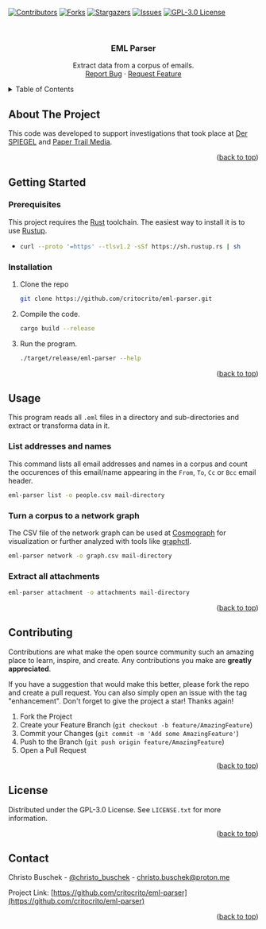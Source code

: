 <a name="readme-top"></a>

[![Contributors][contributors-shield]][contributors-url]
[![Forks][forks-shield]][forks-url]
[![Stargazers][stars-shield]][stars-url]
[![Issues][issues-shield]][issues-url]
[![GPL-3.0 License][license-shield]][license-url]


<br />
<div align="center">
  <h3 align="center">EML Parser</h3>

  <p align="center">
    Extract data from a corpus of emails.
    <br />
    <a href="https://github.com/critocrito/eml-parser/issues">Report Bug</a>
    ·
    <a href="https://github.com/critocrito/eml-parser/issues">Request Feature</a>
  </p>
</div>


<details>
  <summary>Table of Contents</summary>
  <ol>
    <li>
      <a href="#about-the-project">About The Project</a>
    </li>
    <li>
      <a href="#getting-started">Getting Started</a>
      <ul>
        <li><a href="#prerequisites">Prerequisites</a></li>
        <li><a href="#installation">Installation</a></li>
      </ul>
    </li>
    <li><a href="#usage">Usage</a></li>
    <li><a href="#contributing">Contributing</a></li>
    <li><a href="#license">License</a></li>
    <li><a href="#contact">Contact</a></li>
  </ol>
</details>


## About The Project

This code was developed to support investigations that took place at [Der SPIEGEL](https://www.spiegel.de) and [Paper Trail Media](https://www.papertrailmedia.de). 

<p align="right">(<a href="#readme-top">back to top</a>)</p>


## Getting Started

### Prerequisites

This project requires the [Rust](https://www.rust-lang.org) toolchain. The easiest way to install it is to use [Rustup](https://rustup.rs).

* 
  ```sh
  curl --proto '=https' --tlsv1.2 -sSf https://sh.rustup.rs | sh
  ```

### Installation

1. Clone the repo
   ```sh
   git clone https://github.com/critocrito/eml-parser.git
   ```
2. Compile the code.
   ```sh
   cargo build --release
   ```
3. Run the program.
   ```sh
   ./target/release/eml-parser --help
   ```

<p align="right">(<a href="#readme-top">back to top</a>)</p>


## Usage

This program reads all `.eml` files in a directory and sub-directories and extract or transforma data in it.

### List addresses and names

This command lists all email addresses and names in a corpus and count the occurences of this email/name appearing in the `From`, `To`, `Cc` or `Bcc` email header.

``` sh
eml-parser list -o people.csv mail-directory
```

### Turn a corpus to a network graph

The CSV file of the network graph can be used at [Cosmograph](https://cosmograph.app/run/) for visualization or further analyzed with tools like [graphctl](https://github.com/critocrito/graphctl).

``` sh
eml-parser network -o graph.csv mail-directory
```

### Extract all attachments

``` sh
eml-parser attachment -o attachments mail-directory
```

<p align="right">(<a href="#readme-top">back to top</a>)</p>


## Contributing

Contributions are what make the open source community such an amazing place to learn, inspire, and create. Any contributions you make are **greatly appreciated**.

If you have a suggestion that would make this better, please fork the repo and create a pull request. You can also simply open an issue with the tag "enhancement".
Don't forget to give the project a star! Thanks again!

1. Fork the Project
2. Create your Feature Branch (`git checkout -b feature/AmazingFeature`)
3. Commit your Changes (`git commit -m 'Add some AmazingFeature'`)
4. Push to the Branch (`git push origin feature/AmazingFeature`)
5. Open a Pull Request

<p align="right">(<a href="#readme-top">back to top</a>)</p>


## License

Distributed under the GPL-3.0 License. See `LICENSE.txt` for more information.

<p align="right">(<a href="#readme-top">back to top</a>)</p>


## Contact

Christo Buschek - [@christo_buschek](https://twitter.com/christo_buschek) - christo.buschek@proton.me

Project Link: [https://github.com/critocrito/eml-parser](https://github.com/critocrito/eml-parser)

<p align="right">(<a href="#readme-top">back to top</a>)</p>


[contributors-shield]: https://img.shields.io/github/contributors/critocrito/eml-parser.svg?style=for-the-badge
[contributors-url]: https://github.com/critocrito/eml-parser/graphs/contributors
[forks-shield]: https://img.shields.io/github/forks/critocrito/eml-parser.svg?style=for-the-badge
[forks-url]: https://github.com/critocrito/eml-parser/network/members
[stars-shield]: https://img.shields.io/github/stars/critocrito/eml-parser.svg?style=for-the-badge
[stars-url]: https://github.com/critocrito/eml-parser/stargazers
[issues-shield]: https://img.shields.io/github/issues/critocrito/eml-parser.svg?style=for-the-badge
[issues-url]: https://github.com/critocrito/eml-parser/issues
[license-shield]: https://img.shields.io/github/license/critocrito/eml-parser.svg?style=for-the-badge
[license-url]: https://github.com/critocrito/eml-parser/blob/master/LICENSE.txt
[product-screenshot]: images/screenshot.png

